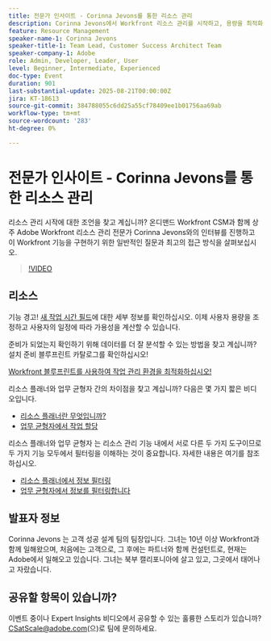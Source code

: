```yaml
---
title: 전문가 인사이트 - Corinna Jevons를 통한 리소스 관리
description: Corinna Jevons에서 Workfront 리소스 관리를 시작하고, 용량을 최적화하고, 워크로드를 효과적으로 밸런싱하는 방법을 알아보십시오.
feature: Resource Management
speaker-name-1: Corinna Jevons
speaker-title-1: Team Lead, Customer Success Architect Team
speaker-company-1: Adobe
role: Admin, Developer, Leader, User
level: Beginner, Intermediate, Experienced
doc-type: Event
duration: 901
last-substantial-update: 2025-08-21T00:00:00Z
jira: KT-18613
source-git-commit: 384788055c6dd25a55cf78409ee1b01756aa69ab
workflow-type: tm+mt
source-wordcount: '283'
ht-degree: 0%

---
```



# 전문가 인사이트 - Corinna Jevons를 통한 리소스 관리

리소스 관리 시작에 대한 조언을 찾고 계십니까? 온디맨드 Workfront CSM과 함께 상주 Adobe Workfront 리소스 관리 전문가 Corinna Jevons와의 인터뷰를 진행하고 이 Workfront 기능을 구현하기 위한 일반적인 질문과 최고의 접근 방식을 살펴보십시오.

>[!VIDEO](https://video.tv.adobe.com/v/3469890/?learn=on&enablevpops)

## 리소스

기능 경고!  [새 작업 시간 필드](https://experienceleaguecommunities.adobe.com/t5/workfront-discussions/the-new-work-time-field-now-you-can-adjust-user-capacity-and/m-p/582855?profile.language=ko#M519)에 대한 세부 정보를 확인하십시오. 이제 사용자 용량을 조정하고 사용자의 일정에 따라 가용성을 계산할 수 있습니다.

준비가 되었는지 확인하기 위해 데이터를 더 잘 분석할 수 있는 방법을 찾고 계십니까? 설치 준비 블루프린트 카탈로그를 확인하십시오!

[Workfront 블루프린트를 사용하여 작업 관리 환경을 최적화하십시오!](https://experienceleaguecommunities.adobe.com/t5/workfront-blogs/use-workfront-blueprints-to-optimize-your-work-management/ba-p/547147?profile.language=ko)

리소스 플래너와 업무 균형자 간의 차이점을 찾고 계십니까? 다음은 몇 가지 짧은 비디오입니다.

* [리소스 플래너란 무엇입니까?](https://experienceleague.adobe.com/docs/workfront-learn/tutorials-workfront/manage-resources/resource-planning/what-is-the-resource-planner.html?lang=ko)
* [업무 균형자에서 작업 할당](https://experienceleague.adobe.com/docs/workfront-learn/tutorials-workfront/manage-resources/workload-balancer/assign-work-in-the-workload-balancer.html?lang=ko)

리소스 플래너와 업무 균형자 는 리소스 관리 기능 내에서 서로 다른 두 가지 도구이므로 두 가지 기능 모두에서 필터링을 이해하는 것이 중요합니다. 자세한 내용은 여기를 참조하십시오.

* [리소스 플래너에서 정보 필터링](https://experienceleague.adobe.com/docs/workfront/using/manage-resources/resource-planning-in-adobe-workfront/filter-resource-planner.html?lang=ko)
* [업무 균형자에서 정보를 필터링합니다](https://experienceleague.adobe.com/docs/workfront/using/manage-resources/the-workload-balancer/filter-information-workload-balancer.html?lang=ko)

## 발표자 정보

Corinna Jevons 는 고객 성공 설계 팀의 팀장입니다.  그녀는 10년 이상 Workfront과 함께 일해왔으며, 처음에는 고객으로, 그 후에는 파트너와 함께 컨설턴트로, 현재는 Adobe에서 일해오고 있습니다.  그녀는 북부 캘리포니아에 살고 있고, 그곳에서 태어나고 자랐습니다.

## 공유할 항목이 있습니까?

이벤트 중이나 Expert Insights 비디오에서 공유할 수 있는 훌륭한 스토리가 있습니까? [CSatScale@adobe.com](mailto:CSatScale@adobe.com)(으)로 팀에 문의하세요.